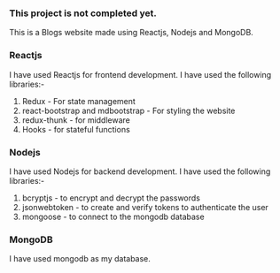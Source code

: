 ### This project is not completed yet.

This is a Blogs website made using Reactjs, Nodejs and MongoDB.

### Reactjs
I have used Reactjs for frontend development. I have used the following libraries:-

1. Redux -  For state management
2. react-bootstrap and mdbootstrap - For styling the website
3. redux-thunk - for middleware
4. Hooks - for stateful functions

### Nodejs
I have used Nodejs for backend development. I have used the following libraries:- 

1. bcryptjs - to encrypt and decrypt the passwords
2. jsonwebtoken - to create and verify tokens to authenticate the user
3. mongoose - to connect to the mongodb database

### MongoDB
I have used mongodb as my database.

